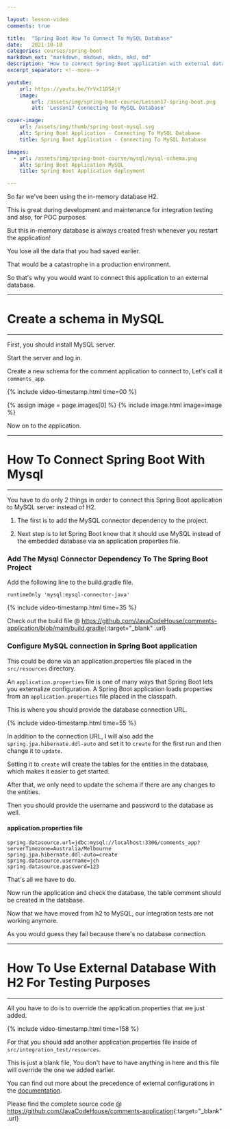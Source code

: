 ```yaml
---

layout: lesson-video
comments: true

title:  "Spring Boot How To Connect To MySQL Database"
date:   2021-10-10
categories: courses/spring-boot
markdown_ext: "markdown, mkdown, mkdn, mkd, md"
description: "How to connect Spring Boot application with external database MySQL "
excerpt_separator: <!--more-->

youtube:
    url: https://youtu.be/YrVx11DSAjY
    image:
        url: /assets/img/spring-boot-course/Lesson17-spring-boot.png
        alt: 'Lesson17 Connecting To MySQL Database'

cover-image: 
    url: /assets/img/thumb/spring-boot-mysql.svg
    alt: Spring Boot Application - Connecting To MySQL Database
    title: Spring Boot Application - Connecting To MySQL Database

images: 
  - url: /assets/img/spring-boot-course/mysql/mysql-schema.png
    alt: Spring Boot Application MySQL
    title: Spring Boot Application deployment

---
```


<span id="ezoic-pub-video-placeholder-17"></span>

So far we've been using the in-memory database H2. 

This is great during development and maintenance for integration testing and also, for POC purposes. 

But this in-memory database is always created fresh whenever you restart the application!

You lose all the data that you had saved earlier. 

That would be a catastrophe in a production environment.

So that's why you would want to connect this application to an external database.

<!-- Ezoic - incontent_5 - incontent_5 -->
<div id="ezoic-pub-ad-placeholder-113"> </div>
<!-- End Ezoic - incontent_5 - incontent_5 -->


<hr>

# Create a schema in MySQL

<hr>

First, you should install MySQL server.

Start the server and log in.

Create a new schema for the comment application to connect to, Let's call it `comments_app`.


{% include video-timestamp.html time=00 %}

<div class="img-md">
    {% assign image = page.images[0] %}
    {% include image.html image=image %}
</div>

Now on to the application.

<!-- Ezoic - incontent_6 - incontent_6 -->
<div id="ezoic-pub-ad-placeholder-114"> </div>
<!-- End Ezoic - incontent_6 - incontent_6 -->

<hr>

# How To Connect Spring Boot With Mysql

<hr>

You have to do only 2 things in order to connect this Spring Boot application to MySQL server instead of H2.

1. The first is to add the MySQL connector dependency to the project.

2. Next step is to let Spring Boot know that it should use MySQL instead of the embedded database via an application properties file.

<!-- Ezoic - incontent_7 - incontent_7 -->
<div id="ezoic-pub-ad-placeholder-115"> </div>
<!-- End Ezoic - incontent_7 - incontent_7 -->

### Add The Mysql Connector Dependency To The Spring Boot Project

Add the following line to the build.gradle file.

`runtimeOnly 'mysql:mysql-connector-java'`

{% include video-timestamp.html time=35 %}

Check out the build file @ <https://github.com/JavaCodeHouse/comments-application/blob/main/build.gradle>{:target="_blank" .url}


<!-- Ezoic - incontent_8 - incontent_8 -->
<div id="ezoic-pub-ad-placeholder-116"> </div>
<!-- End Ezoic - incontent_8 - incontent_8 -->

### Configure MySQL connection in Spring Boot application

This could be done via an application.properties file placed in the `src/resources` directory.

<div class="border-box bold" markdown=1>

An `application.properties` file is one of many ways that Spring Boot lets you externalize configuration.
A Spring Boot application loads properties from an `application.properties` file placed in the classpath.

</div>

<!-- Ezoic - incontent_9 - incontent_9 -->
<div id="ezoic-pub-ad-placeholder-117"> </div>
<!-- End Ezoic - incontent_9 - incontent_9 -->

This is where you should provide the database connection URL.

{% include video-timestamp.html time=55 %}

In addition to the connection URL, I will also add the `spring.jpa.hibernate.ddl-auto` and set it to `create` for the first run and then change it to `update`.

Setting it to `create` will create the tables for the entities in the database, which makes it easier to get started.

After that, we only need to update the schema if there are any changes to the entities.

Then you should provide the username and password to the database as well.



<!-- Ezoic - incontent_10 - incontent_10 -->
<div id="ezoic-pub-ad-placeholder-118"> </div>
<!-- End Ezoic - incontent_10 - incontent_10 -->


#### application.properties file

```
spring.datasource.url=jdbc:mysql://localhost:3306/comments_app?serverTimezone=Australia/Melbourne
spring.jpa.hibernate.ddl-auto=create
spring.datasource.username=jch
spring.datasource.password=123

```

That's all we have to do.

Now run the application and check the database, the table comment should be created in the database. 

Now that we have moved from h2 to MySQL, our integration tests are not working anymore.

As you would guess they fail because there's no database connection.


<!-- Ezoic - incontent_11 - incontent_11 -->
<div id="ezoic-pub-ad-placeholder-122"> </div>
<!-- End Ezoic - incontent_11 - incontent_11 -->

<hr>

# How To Use External Database With H2 For Testing Purposes

<hr>

All you have to do is to override the application.properties that we just added. 

{% include video-timestamp.html time=158 %}

For that you should add another application.properties file inside of `src/integration_test/resources`.

This is just a blank file, You don't have to have anything in here and this file will override the one we added earlier.

You can find out more about the precedence of external configurations in the [documentation](https://docs.spring.io/spring-boot/docs/current/reference/html/boot-features-external-config.html#boot-features-external-config-application-property-files).


<!-- Ezoic - incontent_12 - incontent_12 -->
<div id="ezoic-pub-ad-placeholder-123"> </div>
<!-- End Ezoic - incontent_12 - incontent_12 -->

Please find the complete source code @ <https://github.com/JavaCodeHouse/comments-application>{:target="_blank" .url}